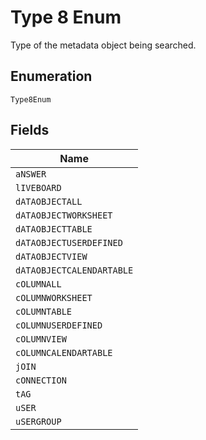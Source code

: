 
# Type 8 Enum

Type of the metadata object being searched.

## Enumeration

`Type8Enum`

## Fields

| Name |
|  --- |
| `aNSWER` |
| `lIVEBOARD` |
| `dATAOBJECTALL` |
| `dATAOBJECTWORKSHEET` |
| `dATAOBJECTTABLE` |
| `dATAOBJECTUSERDEFINED` |
| `dATAOBJECTVIEW` |
| `dATAOBJECTCALENDARTABLE` |
| `cOLUMNALL` |
| `cOLUMNWORKSHEET` |
| `cOLUMNTABLE` |
| `cOLUMNUSERDEFINED` |
| `cOLUMNVIEW` |
| `cOLUMNCALENDARTABLE` |
| `jOIN` |
| `cONNECTION` |
| `tAG` |
| `uSER` |
| `uSERGROUP` |

